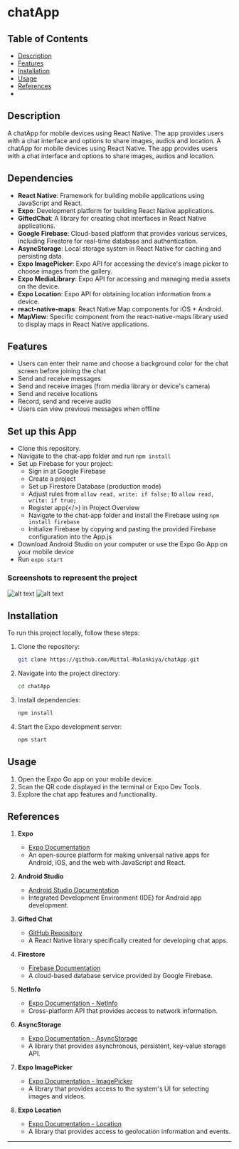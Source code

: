 # chatApp

## Table of Contents

- [Description](#description)
- [Features](#features)
- [Installation](#installation)
- [Usage](#usage)
- [References](#references)
-

## Description

A chatApp for mobile devices using React Native. The app provides users with a chat interface and options to share images, audios and location.
A chatApp for mobile devices using React Native. The app provides users with a chat interface and options to share images, audios and location.

## Dependencies

- **React Native**: Framework for building mobile applications using JavaScript and React.
- **Expo**: Development platform for building React Native applications.
- **GiftedChat**: A library for creating chat interfaces in React Native applications.
- **Google Firebase**: Cloud-based platform that provides various services, including Firestore for real-time database and authentication.
- **AsyncStorage**: Local storage system in React Native for caching and persisting data.
- **Expo ImagePicker**: Expo API for accessing the device's image picker to choose images from the gallery.
- **Expo MediaLibrary**: Expo API for accessing and managing media assets on the device.
- **Expo Location**: Expo API for obtaining location information from a device.
- **react-native-maps**: React Native Map components for iOS + Android.
- **MapView**: Specific component from the react-native-maps library used to display maps in React Native applications.

## Features

- Users can enter their name and choose a background color for the chat screen before joining the chat
- Send and receive messages
- Send and receive images (from media library or device's camera)
- Send and receive locations
- Record, send and receive audio
- Users can view previous messages when offline

## Set up this App

- Clone this repository.
- Navigate to the chat-app folder and run `npm install`
- Set up Firebase for your project:
  - Sign in at Google Firebase
  - Create a project
  - Set up Firestore Database (production mode)
  - Adjust rules from `allow read, write: if false;` to `allow read, write: if true;`
  - Register app(</>) in Project Overview
  - Navigate to the chat-app folder and install the Firebase using `npm install firebase`
  - Initialize Firebase by copying and pasting the provided Firebase configuration into the App.js
- Download Android Studio on your computer or use the Expo Go App on your mobile device
- Run `expo start`

### Screenshots to represent the project

![alt text](image.png)
![alt text](chatApp.png)

## Installation

To run this project locally, follow these steps:

1. Clone the repository:

   ```bash
   git clone https://github.com/Mittal-Malankiya/chatApp.git
   ```

2. Navigate into the project directory:

   ```bash
   cd chatApp
   ```

3. Install dependencies:

   ```bash
   npm install
   ```

4. Start the Expo development server:
   ```bash
   npm start
   ```

## Usage

1. Open the Expo Go app on your mobile device.
2. Scan the QR code displayed in the terminal or Expo Dev Tools.
3. Explore the chat app features and functionality.

## References

1. **Expo**

   - [Expo Documentation](https://expo.dev/)
   - An open-source platform for making universal native apps for Android, iOS, and the web with JavaScript and React.

2. **Android Studio**

   - [Android Studio Documentation](https://developer.android.com/studio)
   - Integrated Development Environment (IDE) for Android app development.

3. **Gifted Chat**

   - [GitHub Repository](https://github.com/FaridSafi/react-native-gifted-chat)
   - A React Native library specifically created for developing chat apps.

4. **Firestore**

   - [Firebase Documentation](https://firebase.google.com/)
   - A cloud-based database service provided by Google Firebase.

5. **NetInfo**

   - [Expo Documentation - NetInfo](https://docs.expo.dev/versions/latest/sdk/netinfo/)
   - Cross-platform API that provides access to network information.

6. **AsyncStorage**

   - [Expo Documentation - AsyncStorage](https://docs.expo.dev/versions/latest/sdk/async-storage/)
   - A library that provides asynchronous, persistent, key-value storage API.

7. **Expo ImagePicker**

   - [Expo Documentation - ImagePicker](https://docs.expo.dev/versions/latest/sdk/imagepicker/)
   - A library that provides access to the system's UI for selecting images and videos.

8. **Expo Location**
   - [Expo Documentation - Location](https://docs.expo.dev/versions/latest/sdk/location/)
   - A library that provides access to geolocation information and events.

---
